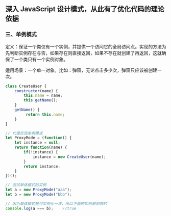 ## 深入 JavaScript 设计模式，从此有了优化代码的理论依据



### 三、单例模式

定义：保证一个类仅有一个实例，并提供一个访问它的全局访问点。实现的方法为先判断实例存在与否，如果存在则直接返回，如果不存在就创建了再返回，这就确保了一个类只有一个实例对象。

适用场景：一个单一对象。比如：弹窗，无论点击多少次，弹窗只应该被创建一次。

```javascript
class CreateUser {
    constructor(name) {
        this.name = name;
        this.getName();
    }
    getName() {
         return this.name;
    }
}

// 代理实现单例模式
let ProxyMode = (function() {
    let instance = null;
    return function(name) {
        if(!instance) {
            instance = new CreateUser(name);
        }
        return instance;
    }
})();

// 测试单体模式的实例
let a = new ProxyMode("aaa");
let b = new ProxyMode("bbb");

// 因为单体模式是只实例化一次，所以下面的实例是相等的
console.log(a === b);    //true
```

